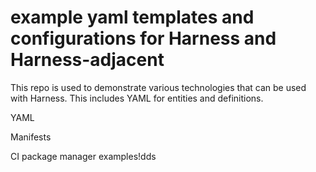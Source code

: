 # example yaml templates and configurations for Harness and Harness-adjacent 

This repo is used to demonstrate various technologies that can be used with Harness.
This includes YAML for entities and definitions.

YAML

Manifests

CI package manager examples!dds
